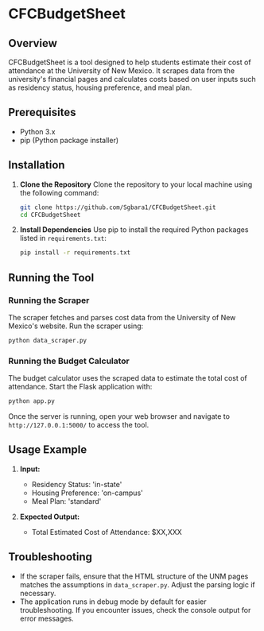 # CFCBudgetSheet

## Overview
CFCBudgetSheet is a tool designed to help students estimate their cost of attendance at the University of New Mexico. It scrapes data from the university's financial pages and calculates costs based on user inputs such as residency status, housing preference, and meal plan.

## Prerequisites
- Python 3.x
- pip (Python package installer)

## Installation

1. **Clone the Repository**
   Clone the repository to your local machine using the following command:
   ```bash
   git clone https://github.com/Sgbara1/CFCBudgetSheet.git
   cd CFCBudgetSheet
   ```

2. **Install Dependencies**
   Use pip to install the required Python packages listed in `requirements.txt`:
   ```bash
   pip install -r requirements.txt
   ```

## Running the Tool

### Running the Scraper
The scraper fetches and parses cost data from the University of New Mexico's website. Run the scraper using:
```bash
python data_scraper.py
```

### Running the Budget Calculator
The budget calculator uses the scraped data to estimate the total cost of attendance. Start the Flask application with:
```bash
python app.py
```

Once the server is running, open your web browser and navigate to `http://127.0.0.1:5000/` to access the tool.

## Usage Example

1. **Input:**
   - Residency Status: 'in-state'
   - Housing Preference: 'on-campus'
   - Meal Plan: 'standard'

2. **Expected Output:**
   - Total Estimated Cost of Attendance: $XX,XXX

## Troubleshooting
- If the scraper fails, ensure that the HTML structure of the UNM pages matches the assumptions in `data_scraper.py`. Adjust the parsing logic if necessary.
- The application runs in debug mode by default for easier troubleshooting. If you encounter issues, check the console output for error messages.